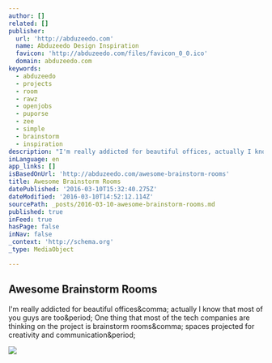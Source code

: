 ```yaml
---
author: []
related: []
publisher:
  url: 'http://abduzeedo.com'
  name: Abduzeedo Design Inspiration
  favicon: 'http://abduzeedo.com/files/favicon_0_0.ico'
  domain: abduzeedo.com
keywords:
  - abduzeedo
  - projects
  - room
  - rawz
  - openjobs
  - puporse
  - zee
  - simple
  - brainstorm
  - inspiration
description: "I'm really addicted for beautiful offices, actually I know that most of you guys are too. One thing that most of the tech companies are thinking on the project is brainstorm rooms, spaces projected for creativity and communication."
inLanguage: en
app_links: []
isBasedOnUrl: 'http://abduzeedo.com/awesome-brainstorm-rooms'
title: Awesome Brainstorm Rooms
datePublished: '2016-03-10T15:32:40.275Z'
dateModified: '2016-03-10T14:52:12.114Z'
sourcePath: _posts/2016-03-10-awesome-brainstorm-rooms.md
published: true
inFeed: true
hasPage: false
inNav: false
_context: 'http://schema.org'
_type: MediaObject

---
```

<article style=""><h1>Awesome Brainstorm Rooms</h1><p>I'm really addicted for beautiful offices&amp;comma; actually I know that most of you guys are too&amp;period; One thing that most of the tech companies are thinking on the project is brainstorm rooms&amp;comma; spaces projected for creativity and communication&amp;period;</p><img src="http://imgs.abduzeedo.com/files/articles/brainstorm-rooms/3.jpg" /></article>